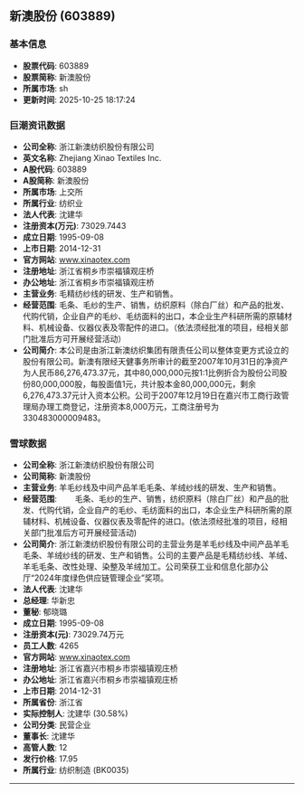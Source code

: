 ## 新澳股份 (603889)

### 基本信息

- **股票代码**: 603889
- **股票简称**: 新澳股份
- **所属市场**: sh
- **更新时间**: 2025-10-25 18:17:24

### 巨潮资讯数据

- **公司全称**: 浙江新澳纺织股份有限公司
- **英文名称**: Zhejiang Xinao Textiles Inc.
- **A股代码**: 603889
- **A股简称**: 新澳股份
- **所属市场**: 上交所
- **所属行业**: 纺织业
- **法人代表**: 沈建华
- **注册资本(万元)**: 73029.7443
- **成立日期**: 1995-09-08
- **上市日期**: 2014-12-31
- **官方网站**: www.xinaotex.com
- **注册地址**: 浙江省桐乡市崇福镇观庄桥
- **办公地址**: 浙江省桐乡市崇福镇观庄桥
- **主营业务**: 毛精纺纱线的研发、生产和销售。
- **经营范围**: 毛条、毛纱的生产、销售，纺织原料（除白厂丝）和产品的批发、代购代销，企业自产的毛纱、毛纺面料的出口，本企业生产科研所需的原辅材料、机械设备、仪器仪表及零配件的进口。（依法须经批准的项目，经相关部门批准后方可开展经营活动）
- **公司简介**: 本公司是由浙江新澳纺织集团有限责任公司以整体变更方式设立的股份有限公司。新澳有限经天健事务所审计的截至2007年10月31日的净资产为人民币86,276,473.37元，其中80,000,000元按1:1比例折合为股份公司股份80,000,000股，每股面值1元，共计股本金80,000,000元，剩余6,276,473.37元计入资本公积。公司于2007年12月19日在嘉兴市工商行政管理局办理工商登记，注册资本8,000万元，工商注册号为330483000009483。

### 雪球数据

- **公司全称**: 浙江新澳纺织股份有限公司
- **公司简称**: 新澳股份
- **主营业务**: 羊毛纱线及中间产品羊毛毛条、羊绒纱线的研发、生产和销售。
- **经营范围**: 　　毛条、毛纱的生产、销售，纺织原料（除白厂丝）和产品的批发、代购代销，企业自产的毛纱、毛纺面料的出口，本企业生产科研所需的原辅材料、机械设备、仪器仪表及零配件的进口。(依法须经批准的项目，经相关部门批准后方可开展经营活动)
- **公司简介**: 浙江新澳纺织股份有限公司的主营业务是羊毛纱线及中间产品羊毛毛条、羊绒纱线的研发、生产和销售。公司的主要产品是毛精纺纱线、羊绒、羊毛毛条、改性处理、染整及羊绒加工。公司荣获工业和信息化部办公厅“2024年度绿色供应链管理企业”奖项。
- **法人代表**: 沈建华
- **总经理**: 华新忠
- **董秘**: 郁晓璐
- **成立日期**: 1995-09-08
- **注册资本(元)**: 73029.74万元
- **员工人数**: 4265
- **官方网站**: www.xinaotex.com
- **注册地址**: 浙江省嘉兴市桐乡市崇福镇观庄桥
- **办公地址**: 浙江省嘉兴市桐乡市崇福镇观庄桥
- **上市日期**: 2014-12-31
- **所属省份**: 浙江省
- **实际控制人**: 沈建华 (30.58%)
- **公司分类**: 民营企业
- **董事长**: 沈建华
- **高管人数**: 12
- **发行价格**: 17.95
- **所属行业**: 纺织制造 (BK0035)

---